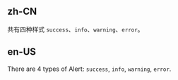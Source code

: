 ## zh-CN

共有四种样式 `success`、`info`、`warning`、`error`。

## en-US

There are 4 types of Alert: `success`, `info`, `warning`, `error`.

<style>
[data-theme="compact"] .code-box-demo .ant-alert {
  margin-bottom: 8px;
}
</style>
